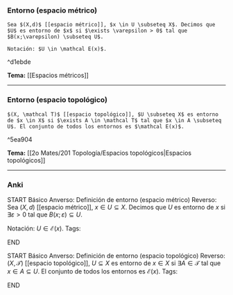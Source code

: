 ### Entorno (espacio métrico)

```ad-Formal
Sea $(X,d)$ [[espacio métrico]], $x \in U \subseteq X$. Decimos que $U$ es entorno de $x$ si $\exists \varepsilon > 0$ tal que $B(x;\varepsilon) \subseteq U$.

Notación: $U \in \mathcal E(x)$.
```

^d1ebde

**Tema:** [[Espacios métricos]]

---
### Entorno (espacio topológico)

```ad-Formal
$(X, \mathcal T)$ [[espacio topológico]], $U \subseteq X$ es entorno de $x \in X$ si $\exists A \in \mathcal T$ tal que $x \in A \subseteq U$. El conjunto de todos los entornos es $\mathcal E(x)$.
```

^5ea904

**Tema:** [[2o Mates/201 Topología/Espacios topológicos|Espacios topológicos]]

---
### Anki

START
Básico
Anverso: Definición de entorno (espacio métrico)
Reverso: Sea $(X,d)$ [[espacio métrico]], $x \in U \subseteq X$. Decimos que $U$ es entorno de $x$ si $\exists \varepsilon > 0$ tal que $B(x;\varepsilon) \subseteq U$.

Notación: $U \in \mathcal E(x)$.
Tags:
<!--ID: 1727083427854-->
END

START
Básico
Anverso: Definición de entorno (espacio topológico)
Reverso: $(X, \mathcal T)$ [[espacio topológico]], $U \subseteq X$ es entorno de $x \in X$ si $\exists A \in \mathcal T$ tal que $x \in A \subseteq U$. El conjunto de todos los entornos es $\mathcal E(x)$.
Tags:
<!--ID: 1727083427856-->
END
